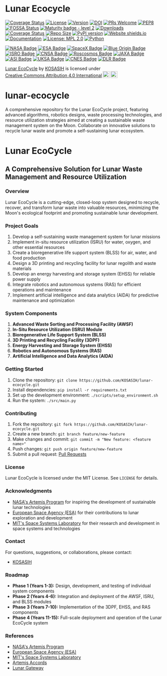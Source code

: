 # Lunar Ecocycle

[![Coverage Status](https://coveralls.io/repos/github/KOSASIH/lunar-ecocycle/badge.svg?branch=main)](https://coveralls.io/github/KOSASIH/lunar-ecocycle?branch=main)
[![License](https://img.shields.io/badge/license-MIT-blue.svg)](https://opensource.org/licenses/MIT)
[![Version](https://img.shields.io/badge/version-1.0.0-brightgreen.svg)](https://github.com/KOSASIH/lunar-ecocycle/releases)
[![DOI](https://zenodo.org/badge/259046250.svg)](https://zenodo.org/badge/latestdoi/259046250)
[![PRs Welcome](https://img.shields.io/badge/PRs-welcome-brightgreen.svg?style=flat-square)](http://makeapullrequest.com)
[![PEP8](https://img.shields.io/badge/code%20style-pep8-orange.svg)](https://www.python.org/dev/peps/pep-0008/)
[![FOSSA Status](https://app.fossa.com/api/projects/git%2Bgithub.com%2FSulstice%2Fglobal-chem.svg?type=shield)](https://app.fossa.com/projects/git%2Bgithub.com%2FSulstice%2Fglobal-chem?ref=badge_shield)
[![Maturity badge - level 2](https://img.shields.io/badge/Maturity-Level%202%20--%20First%20Release-yellowgreen.svg)](https://github.com/tophat/getting-started/blob/master/scorecard.md)
[![Downloads](https://pepy.tech/badge/global-chem)](https://pepy.tech/project/global-chem)
[![Coverage Status](https://coveralls.io/repos/github/Sulstice/global-chem/badge.svg?branch=master)](https://coveralls.io/github/Sulstice/global-chem?branch=master)
[![Repo Size](https://img.shields.io/github/repo-size/Sulstice/global-chem)](https://github.com/Sulstice/global-chem)
[![PyPI version](https://badge.fury.io/py/global-chem.svg)](https://badge.fury.io/py/global-chem)
[![Website shields.io](https://img.shields.io/website-up-down-green-red/http/shields.io.svg)](http://www.chemicalgraphtheory.com)
[![Documentation](https://img.shields.io/badge/GitBook-Docu-lightblue)](https://sulstice.gitbook.io/globalchem-your-chemical-graph-network/)
[![License: MPL 2.0](https://img.shields.io/badge/License-MPL%202.0-brightgreen.svg)](https://opensource.org/licenses/MPL-2.0)
[![Python](https://img.shields.io/badge/python-3.6-blue.svg)](https://www.python.org/downloads/release/python-360/)

[![NASA Badge]( https://img.shields.io/badge/NASA-Partner-blue.svg)](https://www.nasa.gov/)
[![ESA Badge](https://img.shields.io/badge/ESA-Partner-blue.svg)](https://www.esa.int/)
[![SpaceX Badge](https://img.shields.io/badge/SpaceX-Partner-blue.svg)](https://www.spacex.com/)
[![Blue Origin Badge](https://img.shields.io/badge/Blue%20Origin-Partner-blue.svg)](https://www.blueorigin.com/)
[![ISRO Badge](https://img.shields.io/badge/ISRO-Partner-blue.svg)](https://www.isro.gov.in/)
[![CNSA Badge](https://img.shields.io/badge/CNSA-Partner-blue.svg)](https://www.cnsa.gov.cn/)
[![Roscosmos Badge](https://img.shields.io/badge/Roscosmos-Partner-blue.svg)](https://www.roscosmos.ru/)
[![JAXA Badge](https://img.shields.io/badge/JAXA-Partner-blue.svg)](https://global.jaxa.jp/)
[![ASI Badge](https://img.shields.io/badge/ASI-Partner-blue.svg)](https://www.asi.it/)
[![UKSA Badge](https://img.shields.io/badge/UKSA-Partner-blue.svg)](https://www.gov.uk/government/organisations/uk-space-agency)
[![CNES Badge](https://img.shields.io/badge/CNES-Partner-blue.svg)](https://cnes.fr/en)
[![DLR Badge](https://img.shields.io/badge/DLR-Partner-blue.svg)](https://www.dlr.de/)

<p xmlns:cc="http://creativecommons.org/ns#" xmlns:dct="http://purl.org/dc/terms/"><a property="dct:title" rel="cc:attributionURL" href="https://github.com/KOSASIH/lunar-ecocycle">Lunar EcoCycle</a> by <a rel="cc:attributionURL dct:creator" property="cc:attributionName" href="https://www.linkedin.com/in/kosasih-81b46b5a">KOSASIH</a> is licensed under <a href="https://creativecommons.org/licenses/by/4.0/?ref=chooser-v1" target="_blank" rel="license noopener noreferrer" style="display:inline-block;">Creative Commons Attribution 4.0 International<img style="height:22px!important;margin-left:3px;vertical-align:text-bottom;" src="https://mirrors.creativecommons.org/presskit/icons/cc.svg?ref=chooser-v1" alt=""><img style="height:22px!important;margin-left:3px;vertical-align:text-bottom;" src="https://mirrors.creativecommons.org/presskit/icons/by.svg?ref=chooser-v1" alt=""></a></p>

# lunar-ecocycle
A comprehensive repository for the Lunar EcoCycle project, featuring advanced algorithms, robotics designs, waste processing technologies, and resource utilization strategies aimed at creating a sustainable waste management system on the Moon. Collaborate on innovative solutions to recycle lunar waste and promote a self-sustaining lunar ecosystem.

# Lunar EcoCycle

## A Comprehensive Solution for Lunar Waste Management and Resource Utilization

### Overview

Lunar EcoCycle is a cutting-edge, closed-loop system designed to recycle, recover, and transform lunar waste into valuable resources, minimizing the Moon's ecological footprint and promoting sustainable lunar development.

### Project Goals

1. Develop a self-sustaining waste management system for lunar missions
2. Implement in-situ resource utilization (ISRU) for water, oxygen, and other essential resources
3. Create a bioregenerative life support system (BLSS) for air, water, and food production
4. Design a 3D printing and recycling facility for lunar regolith and waste materials
5. Develop an energy harvesting and storage system (EHSS) for reliable power supply
6. Integrate robotics and autonomous systems (RAS) for efficient operations and maintenance
7. Implement artificial intelligence and data analytics (AIDA) for predictive maintenance and optimization

### System Components

1. **Advanced Waste Sorting and Processing Facility (AWSF)**
2. **In-Situ Resource Utilization (ISRU) Module**
3. **Bioregenerative Life Support System (BLSS)**
4. **3D Printing and Recycling Facility (3DPF)**
5. **Energy Harvesting and Storage System (EHSS)**
6. **Robotics and Autonomous Systems (RAS)**
7. **Artificial Intelligence and Data Analytics (AIDA)**

### Getting Started

1. Clone the repository: `git clone https://github.com/KOSASIH/lunar-ecocycle.git`
2. Install dependencies: `pip install -r requirements.txt`
3. Set up the development environment: `./scripts/setup_environment.sh`
4. Run the system: `./src/main.py`

### Contributing

1. Fork the repository: `git fork https://github.com/KOSASIH/lunar-ecocycle.git`
2. Create a new branch: `git branch feature/new-feature`
3. Make changes and commit: `git commit -m "New feature: <feature name>"`
4. Push changes: `git push origin feature/new-feature`
5. Submit a pull request: [Pull Requests](https://github.com/KOSASIH/lunar-ecocycle/pulls)

### License

Lunar EcoCycle is licensed under the MIT License. See `LICENSE` for details.

### Acknowledgments

- [NASA's Artemis Program](https://www.nasa.gov/artemis) for inspiring the development of sustainable lunar technologies
- [European Space Agency (ESA)](https://www.esa.int/) for their contributions to lunar exploration and development
- [MIT's Space Systems Laboratory](https://ssl.mit.edu/) for their research and development in space systems and technologies

### Contact

For questions, suggestions, or collaborations, please contact:

- [KOSASIH](https://github.com/KOSASIH)

### Roadmap

- **Phase 1 (Years 1-3):** Design, development, and testing of individual system components
- **Phase 2 (Years 4-6):** Integration and deployment of the AWSF, ISRU, and BLSS modules
- **Phase 3 (Years 7-10):** Implementation of the 3DPF, EHSS, and RAS components
- **Phase 4 (Years 11-15):** Full-scale deployment and operation of the Lunar EcoCycle system

### References

- [NASA's Artemis Program](https://www.nasa.gov/artemis)
- [European Space Agency (ESA)](https://www.esa.int/)
- [MIT's Space Systems Laboratory](https://ssl.mit.edu/)
- [Artemis Accords](https://www.nasa.gov/specials/artemis-accords/index.html)
- [Lunar Gateway](https://www.nasa.gov/lunargateway)
